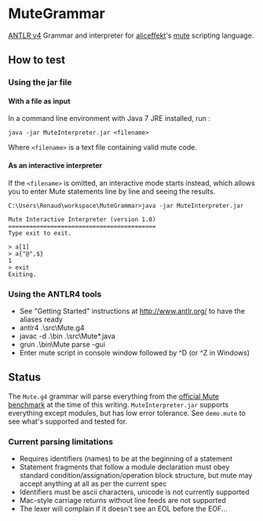 MuteGrammar
===========

[ANTLR v4](https://github.com/antlr/antlr4) Grammar and interpreter for [aliceffekt](https://github.com/aliceffekt)'s [mute](https://github.com/aliceffekt/mute) scripting language.

## How to test

### Using the jar file

#### With a file as input

In a command line environment with Java 7 JRE installed, run :

```
java -jar MuteInterpreter.jar <filename>
```

Where ``<filename>`` is a text file containing valid mute code.

#### As an interactive interpreter

If the ``<filename>`` is omitted, an interactive mode starts instead, which allows you to enter Mute statements line by line and seeing the results.

```
C:\Users\Renaud\workspace\MuteGrammar>java -jar MuteInterpreter.jar

Mute Interactive Interpreter (version 1.0)
==========================================
Type exit to exit.

> a[1]
> a{"@",$}
1
> exit
Exiting.
```

### Using the ANTLR4 tools

- See "Getting Started" instructions at http://www.antlr.org/ to have the aliases ready
- antlr4 .\src\Mute.g4
- javac -d .\bin .\src\Mute*.java
- grun .\bin\Mute parse -gui 
- Enter mute script in console window followed by ^D (or ^Z in Windows)

## Status

The ``Mute.g4`` grammar will parse everything from the [official Mute benchmark](https://github.com/aliceffekt/mute/blob/master/mute.benchmark.txt) at the time of this writing.
``MuteInterpreter.jar`` supports everything except modules, but has low error tolerance. See ``demo.mute`` to see what's supported and tested for.

### Current parsing limitations

- Requires identifiers (names) to be at the beginning of a statement
- Statement fragments that follow a module declaration must obey standard condition/assignation/operation block structure, but mute may accept anything at all as per the current spec
- Identifiers must be ascii characters, unicode is not currently supported
- Mac-style carriage returns without line feeds are not supported
- The lexer will complain if it doesn't see an EOL before the EOF...